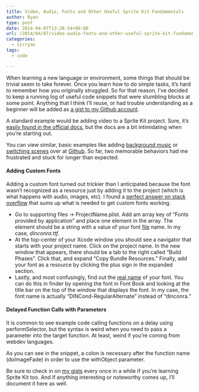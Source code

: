 ```yaml
---
title: Video, Audio, Fonts and Other Useful Sprite Kit Fundamentals
author: Ryan
type: post
date: 2014-04-07T13:28:54+00:00
url: /2014/04/07/video-audio-fonts-and-other-useful-sprite-kit-fundamentals/
categories:
  - sirryan
tags:
  - code

---
```

When learning a new language or environment, some things that should be trivial seem to take forever. Once you learn how to do simple tasks, it&#8217;s hard to remember how you originally struggled. So for that reason, I&#8217;ve decided to keep a running log of useful code snippets that were stumbling blocks at some point. Anything that I think I&#8217;ll reuse, or had trouble understanding as a beginner will be added as <a href="https://gist.github.com/veeneck" target="_blank">a gist to my Github account</a>.

<!--more-->

A standard example would be adding video to a Sprite Kit project. Sure, it&#8217;s <a href="https://developer.apple.com/library/ios/documentation/SpriteKit/Reference/SKVideoNode/Reference/Reference.html#//apple_ref/occ/cl/SKVideoNode" target="_blank">easily found in the official docs</a>, but the docs are a bit intimidating when you&#8217;re starting out.



You can view similar, basic examples like adding <a href="https://gist.github.com/veeneck/9943206" target="_blank">background music</a> or <a href="https://gist.github.com/veeneck/9964115" target="_blank">switching scenes</a> over at <a href="https://gist.github.com/veeneck" target="_blank">Github</a>. So far, two memorable behaviors had me frustrated and stuck for longer than expected.

#### Adding Custom Fonts

Adding a custom font turned out trickier than I anticipated because the font wasn&#8217;t recognized as a resource just by adding it to the project (which is what happens with audio, images, etc). I found a <a href="http://stackoverflow.com/a/21738096" target="_blank">perfect answer on stack overflow</a> that sums up what is needed to get custom fonts working.

  * Go to supporting files -> ProjectName.plist. Add am array key of &#8220;Fonts provided by application&#8221; and place one element in the array. The element should be a string with a value of your font <span style="text-decoration: underline">file</span> name. In my case, _dinconra.ttf_.
  * At the top-center of your Xcode window you should see a navigator that starts with your project name. Click on the project name. In the new window that appears, there should be a tab to the right called &#8220;Build Phases&#8221;. Click that, and expand &#8220;Copy Bundle Resources.&#8221; Finally, add your font as a resource by clicking the plus sign in the expanded section.
  * Lastly, and most confusingly, find out the <span style="text-decoration: underline">real name</span> of your font. You can do this in finder by opening the font in Font Book and looking at the title bar on the top of the window that displays the font. In my case, the font name is actually &#8220;DINCond-RegularAlternate&#8221; instead of &#8220;dinconra.&#8221;



#### Delayed Function Calls with Parameters

It is common to see example code calling functions on a delay using performSelector, but the syntax is weird when you need to pass a parameter into the target function. At least, weird if you&#8217;re coming from webdev languages.



As you can see in the snippet, a colon is necessary after the function name (doImageFade) in order to use the withObject parameter.

Be sure to check in on <a href="https://gist.github.com/veeneck" target="_blank">my gists</a> every once in a while if you&#8217;re learning Sprite Kit too. And if anything interesting or noteworthy comes up, I&#8217;ll document it here as well.